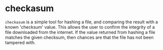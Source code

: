 # checkasum

`checkasum` is a simple tool for hashing a file, and comparing the result with a known 'checksum' value.
This allows the user to confirm the integrity of a file downloaded from the internet. 
If the value returned from hashing a file matches the given checksum, 
then chances are that the file has not been tampered with.